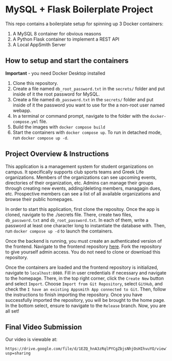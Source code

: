 # MySQL + Flask Boilerplate Project

This repo contains a boilerplate setup for spinning up 3 Docker containers: 
1. A MySQL 8 container for obvious reasons
1. A Python Flask container to implement a REST API
1. A Local AppSmith Server

## How to setup and start the containers
**Important** - you need Docker Desktop installed

1. Clone this repository.  
1. Create a file named `db_root_password.txt` in the `secrets/` folder and put inside of it the root password for MySQL. 
1. Create a file named `db_password.txt` in the `secrets/` folder and put inside of it the password you want to use for the a non-root user named webapp. 
1. In a terminal or command prompt, navigate to the folder with the `docker-compose.yml` file.  
1. Build the images with `docker compose build`
1. Start the containers with `docker compose up`.  To run in detached mode, run `docker compose up -d`. 

## Project Overview & Instructions

This application is a management system for student organizations on campus. It specifically supports club sports teams and Greek Life organizations. Members of the organizations can see upcoming events, directories of their organization, etc. Admins can manage their groups through creating new events, adding/deleting members, managagin dues, etc. Prospective members can see a list of all available organizations and browse their public homepages.

In order to start this application, first clone the repositoy. Once the app is cloned, navigate to the ./secrets file. There, create two files, `db_password.txt` and `db_root_password.txt`. In each of them, write a password at least one character long to instantiate the database with. Then, run `docker compose up -d` to launch the containers.

Once the backend is running, you must create an authenticated version of the frontend. Navigate to the frontend repository [here](https://github.com/Niklex21/cs3200-student-org-appsmith). Fork the repository to give yourself admin access. You do not need to clone or download this repository.

Once the containers are loaded and the frontend repository is initialized, navigate to `localhost:8080`. Fill in user credentials if necessary and navigate to the homepage. There, in the top right corner, click the `Create New` button and select `Import`. Choose `Import from Git Repository`, select `GitHub`, and check the `I have an existing Appsmith App connected to Git`. Then, follow the instructions to finish importing the repository. Once you have successfully imported the repository, you will be brought to the home page. In the bottom select, ensure to navigate to the `Release` branch. Now, you are all set!

## Final Video Submission

Our video is viewable at: 

    https://drive.google.com/file/d/1EZQ_hnA3zRqlPYCgZbjsNhjOsHIhvuYO/view?usp=sharing
